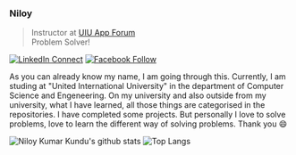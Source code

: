 ### Niloy
> Instructor at [UIU App Forum](https://appf.uiu.ac.bd/) <br/>
> Problem Solver!

[![LinkedIn Connect](http://img.shields.io/badge/%20-Connect-black?color=14171A&labelColor=212121&logo=linkedin&logoColor=ffffff)](https://www.linkedin.com/in/niloykk)    [![Facebook Follow](http://img.shields.io/badge/%20-Connect-black?color=14171A&labelColor=1976d2&logo=facebook&logoColor=ffffff)](https://www.facebook.com/NiloyKK)


As you can already know my name, I am going through this. Currently, I am studing at "United International University" in the department of Computer Science and Engeneering. On my university and also outside from my university, what I have learned, all those things are categorised in the repositories. I have completed some projects. But personally I love to solve problems, love to learn the different way of solving problems. Thank you :smile:

<!-- [![Anurag's GitHub stats](https://github-readme-stats.vercel.app/api?username=NiloyKumarKundu&show_icons=true&theme=gotham)](https://camo.githubusercontent.com/14ea4a6d8b9398ebd521e73cf8ad3f7a2b14e8442f4039b8c7832ae66cadf665/68747470733a2f2f6769746875622d726561646d652d73746174732e76657263656c2e6170702f6170693f757365726e616d653d4e696c6f794b756d61724b756e6475) -->

![Niloy Kumar Kundu's github stats](https://github-readme-stats.vercel.app/api?username=niloykumarkundu&show_icons=true&theme=gotham) ![Top Langs](https://github-readme-stats.vercel.app/api/top-langs/?username=niloykumarkundu&layout=compact)